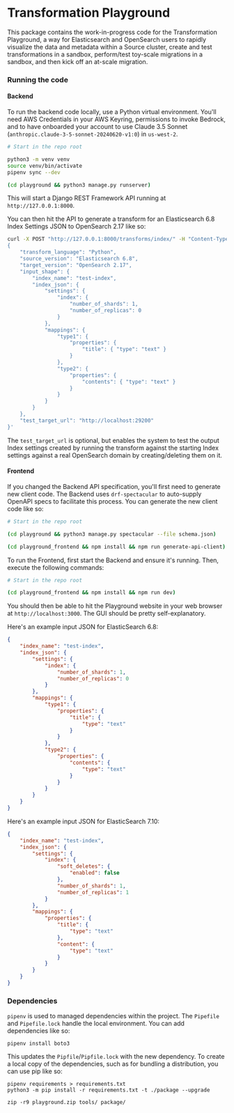 # Transformation Playground

This package contains the work-in-progress code for the Transformation Playground, a way for Elasticsearch and OpenSearch users to rapidly visualize the data and metadata within a Source cluster, create and test transformations in a sandbox, perform/test toy-scale migrations in a sandbox, and then kick off an at-scale migration.

### Running the code

#### Backend
To run the backend code locally, use a Python virtual environment.  You'll need AWS Credentials in your AWS Keyring, permissions to invoke Bedrock, and to have onboarded your account to use Claude 3.5 Sonnet (`anthropic.claude-3-5-sonnet-20240620-v1:0`) in `us-west-2`.

```bash
# Start in the repo root

python3 -m venv venv
source venv/bin/activate
pipenv sync --dev

(cd playground && python3 manage.py runserver)
```

This will start a Django REST Framework API running at `http://127.0.0.1:8000`.

You can then hit the API to generate a transform for an Elasticsearch 6.8 Index Settings JSON to OpenSearch 2.17 like so:

```bash
curl -X POST "http://127.0.0.1:8000/transforms/index/" -H "Content-Type: application/json" -d '
{
    "transform_language": "Python",
    "source_version": "Elasticsearch 6.8",
    "target_version": "OpenSearch 2.17",
    "input_shape": {
        "index_name": "test-index",
        "index_json": {
            "settings": {
                "index": {
                    "number_of_shards": 1,
                    "number_of_replicas": 0
                }
            },
            "mappings": {
                "type1": {
                    "properties": {
                        "title": { "type": "text" }
                    }
                },
                "type2": {
                    "properties": {
                        "contents": { "type": "text" }
                    }
                }
            }
        }
    },
    "test_target_url": "http://localhost:29200"
}'
```

The `test_target_url` is optional, but enables the system to test the output Index settings created by running the transform against the starting Index settings against a real OpenSearch domain by creating/deleting them on it.

#### Frontend

If you changed the Backend API specification, you'll first need to generate new client code.  The Backend uses `drf-spectacular` to auto-supply OpenAPI specs to facilitate this process.  You can generate the new client code like so:

```bash
# Start in the repo root

(cd playground && python3 manage.py spectacular --file schema.json)

(cd playground_frontend && npm install && npm run generate-api-client)
```

To run the Frontend, first start the Backend and ensure it's running.  Then, execute the following commands:

```bash
# Start in the repo root

(cd playground_frontend && npm install && npm run dev)
```

You should then be able to hit the Playground website in your web browser at `http://localhost:3000`.  The GUI should be pretty self-explanatory.

Here's an example input JSON for ElasticSearch 6.8:
```json
{
    "index_name": "test-index",
    "index_json": {
        "settings": {
            "index": {
                "number_of_shards": 1,
                "number_of_replicas": 0
            }
        },
        "mappings": {
            "type1": {
                "properties": {
                    "title": {
                        "type": "text"
                    }
                }
            },
            "type2": {
                "properties": {
                    "contents": {
                        "type": "text"
                    }
                }
            }
        }
    }
}
```


Here's an example input JSON for ElasticSearch 7.10:
```json
{
    "index_name": "test-index",
    "index_json": {
        "settings": {
            "index": {
                "soft_deletes": {
                    "enabled": false
                },
                "number_of_shards": 1,
                "number_of_replicas": 1
            }
        },
        "mappings": {
            "properties": {
                "title": {
                    "type": "text"
                },
                "content": {
                    "type": "text"
                }
            }
        }
    }
}
```


### Dependencies
`pipenv` is used to managed dependencies within the project.  The `Pipefile` and `Pipefile.lock` handle the local environment.  You can add dependencies like so:

```
pipenv install boto3
```

This updates the `Pipfile`/`Pipfile.lock` with the new dependency.  To create a local copy of the dependencies, such as for bundling a distribution, you can use pip like so:

```
pipenv requirements > requirements.txt
python3 -m pip install -r requirements.txt -t ./package --upgrade

zip -r9 playground.zip tools/ package/
```